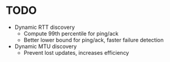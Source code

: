# TODO
* Dynamic RTT discovery
    * Compute 99th percentile for ping/ack
    * Better lower bound for ping/ack, faster failure detection
* Dynamic MTU discovery
    * Prevent lost updates, increases efficiency
